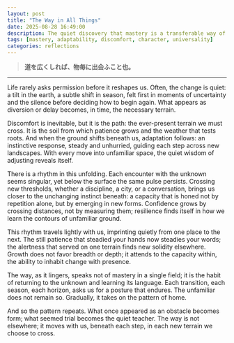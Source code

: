 ```yaml
---
layout: post
title: "The Way in All Things"
date: 2025-08-28 16:49:00
description: The quiet discovery that mastery is a transferable way of being.
tags: [mastery, adaptability, discomfort, character, universality]
categories: reflections
---
```


> **道を広くしれば、物毎に出会ふこと也。**  

---

Life rarely asks permission before it reshapes us. Often, the change is quiet: a tilt in the earth, a subtle shift in season, felt first in moments of uncertainty and the silence before deciding how to begin again. What appears as diversion or delay becomes, in time, the necessary terrain.

Discomfort is inevitable, but it is the path: the ever-present terrain we must cross. It is the soil from which patience grows and the weather that tests roots. And when the ground shifts beneath us, adaptation follows: an instinctive response, steady and unhurried, guiding each step across new landscapes. With every move into unfamiliar space, the quiet wisdom of adjusting reveals itself.

There is a rhythm in this unfolding. Each encounter with the unknown seems singular, yet below the surface the same pulse persists. Crossing new thresholds, whether a discipline, a city, or a conversation, brings us closer to the unchanging instinct beneath: a capacity that is honed not by repetition alone, but by emerging in new forms. Confidence grows by crossing distances, not by measuring them; resilience finds itself in how we learn the contours of unfamiliar ground.

This rhythm travels lightly with us, imprinting quietly from one place to the next. The still patience that steadied your hands now steadies your words; the alertness that served on one terrain finds new solidity elsewhere. Growth does not favor breadth or depth; it attends to the capacity within, the ability to inhabit change with presence.

The way, as it lingers, speaks not of mastery in a single field; it is the habit of returning to the unknown and learning its language. Each transition, each season, each horizon, asks us for a posture that endures. The unfamiliar does not remain so. Gradually, it takes on the pattern of home.

And so the pattern repeats. What once appeared as an obstacle becomes form; what seemed trial becomes the quiet teacher. The way is not elsewhere; it moves with us, beneath each step, in each new terrain we choose to cross.